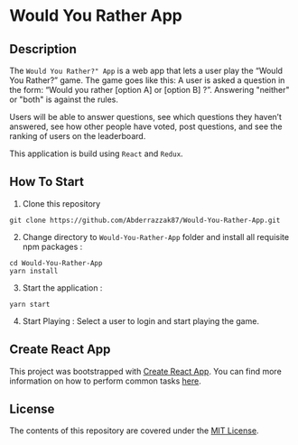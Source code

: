# Would You Rather App

## Description


The ```Would You Rather?" App``` is a web app that lets a user play the “Would You Rather?” game. The game goes like this: A user is asked a question in the form: “Would you rather [option A] or [option B] ?”. Answering "neither" or "both" is against the rules.

Users will be able to answer questions, see which questions they haven’t answered, see how other people have voted, post questions, and see the ranking of users on the leaderboard.

This application is build using ```React``` and ```Redux```.

## How To Start
1. Clone this repository
```
git clone https://github.com/Abderrazzak87/Would-You-Rather-App.git
```
2. Change directory to ```Would-You-Rather-App``` folder and install all requisite npm packages :
```
cd Would-You-Rather-App
yarn install
```

3. Start the application :
```
yarn start
```

4. Start Playing : Select a user to login and start playing the game.

## Create React App

This project was bootstrapped with [Create React App](https://github.com/facebookincubator/create-react-app). You can find more information on how to perform common tasks [here](https://github.com/facebookincubator/create-react-app/blob/master/packages/react-scripts/template/README.md).


## License

The contents of this repository are covered under the [MIT License](LICENSE).